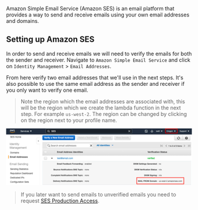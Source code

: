 Amazon Simple Email Service (Amazon SES) is an email platform that provides a way to send and receive emails using your own email addresses and domains.

## Setting up Amazon SES

In order to send and receive emails we will need to verify the emails for both the sender and receiver. Navigate to `Amazon Simple Email Service` and click on `Identity Management` > `Email Addresses`.

From here verify two email addresses that we'll use in the next steps. It's also possible to use the same email address as the sender and receiver if you only want to verify one email.

>Note the region which the email addresses are associated with, this will be the region which we create the lambda function in the next step. For example `us-west-2`. The region can be changed by clicking on the region next to your profile name.

![AWS Region Location](assets/SES-Email.png)

> If you later want to send emails to unverified emails you need to request [SES Production Access](https://docs.aws.amazon.com/ses/latest/DeveloperGuide/request-production-access.html).
